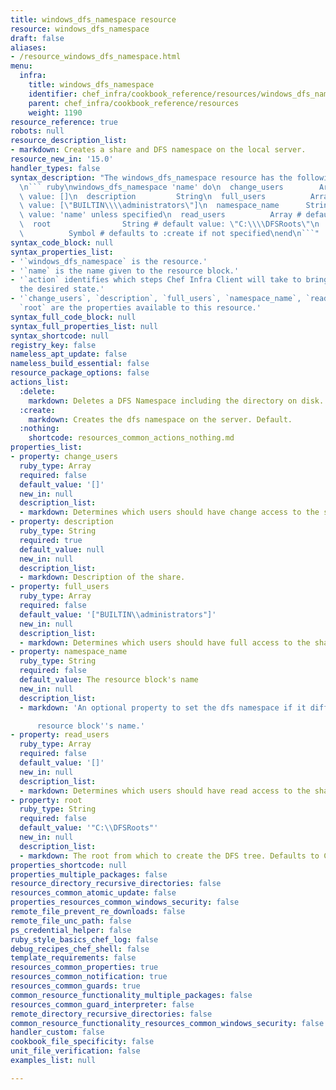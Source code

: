 ```yaml
---
title: windows_dfs_namespace resource
resource: windows_dfs_namespace
draft: false
aliases:
- /resource_windows_dfs_namespace.html
menu:
  infra:
    title: windows_dfs_namespace
    identifier: chef_infra/cookbook_reference/resources/windows_dfs_namespace windows_dfs_namespace
    parent: chef_infra/cookbook_reference/resources
    weight: 1190
resource_reference: true
robots: null
resource_description_list:
- markdown: Creates a share and DFS namespace on the local server.
resource_new_in: '15.0'
handler_types: false
syntax_description: "The windows_dfs_namespace resource has the following syntax:\n\
  \n``` ruby\nwindows_dfs_namespace 'name' do\n  change_users        Array # default\
  \ value: []\n  description         String\n  full_users          Array # default\
  \ value: [\"BUILTIN\\\\administrators\"]\n  namespace_name      String # default\
  \ value: 'name' unless specified\n  read_users          Array # default value: []\n\
  \  root                String # default value: \"C:\\\\DFSRoots\"\n  action    \
  \          Symbol # defaults to :create if not specified\nend\n```"
syntax_code_block: null
syntax_properties_list:
- '`windows_dfs_namespace` is the resource.'
- '`name` is the name given to the resource block.'
- '`action` identifies which steps Chef Infra Client will take to bring the node into
  the desired state.'
- '`change_users`, `description`, `full_users`, `namespace_name`, `read_users`, and
  `root` are the properties available to this resource.'
syntax_full_code_block: null
syntax_full_properties_list: null
syntax_shortcode: null
registry_key: false
nameless_apt_update: false
nameless_build_essential: false
resource_package_options: false
actions_list:
  :delete:
    markdown: Deletes a DFS Namespace including the directory on disk.
  :create:
    markdown: Creates the dfs namespace on the server. Default.
  :nothing:
    shortcode: resources_common_actions_nothing.md
properties_list:
- property: change_users
  ruby_type: Array
  required: false
  default_value: '[]'
  new_in: null
  description_list:
  - markdown: Determines which users should have change access to the share.
- property: description
  ruby_type: String
  required: true
  default_value: null
  new_in: null
  description_list:
  - markdown: Description of the share.
- property: full_users
  ruby_type: Array
  required: false
  default_value: '["BUILTIN\\administrators"]'
  new_in: null
  description_list:
  - markdown: Determines which users should have full access to the share.
- property: namespace_name
  ruby_type: String
  required: false
  default_value: The resource block's name
  new_in: null
  description_list:
  - markdown: 'An optional property to set the dfs namespace if it differs from the

      resource block''s name.'
- property: read_users
  ruby_type: Array
  required: false
  default_value: '[]'
  new_in: null
  description_list:
  - markdown: Determines which users should have read access to the share.
- property: root
  ruby_type: String
  required: false
  default_value: '"C:\\DFSRoots"'
  new_in: null
  description_list:
  - markdown: The root from which to create the DFS tree. Defaults to C:\DFSRoots.
properties_shortcode: null
properties_multiple_packages: false
resource_directory_recursive_directories: false
resources_common_atomic_update: false
properties_resources_common_windows_security: false
remote_file_prevent_re_downloads: false
remote_file_unc_path: false
ps_credential_helper: false
ruby_style_basics_chef_log: false
debug_recipes_chef_shell: false
template_requirements: false
resources_common_properties: true
resources_common_notification: true
resources_common_guards: true
common_resource_functionality_multiple_packages: false
resources_common_guard_interpreter: false
remote_directory_recursive_directories: false
common_resource_functionality_resources_common_windows_security: false
handler_custom: false
cookbook_file_specificity: false
unit_file_verification: false
examples_list: null

---
```

